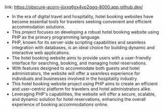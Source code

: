 link: https://obscure-acorn-jjjxxq6gx4vp2qgg-8000.app.github.dev/
- In the era of digital travel and hospitality, hotel booking websites have become essential tools for travelers seeking convenient and efficient accommodation solutions.
- This project focuses on developing a robust hotel booking website using PHP as the primary programming language.
- PHP, known for its server-side scripting capabilities and seamless integration with databases, is an ideal choice for building dynamic and interactive web applications.
- The hotel booking website aims to provide users with a user-friendly interface for searching, booking, and managing hotel reservations.
- With features designed to accommodate both guests and hotel administrators, the website will offer a seamless experience for individuals and businesses involved in the hospitality industry.
- This hotel booking website project using PHP aims to create an efficient and user-centric platform for travelers and hotel administrators alike.
- Leveraging PHP's capabilities, the website will offer a secure, scalable, and dynamic solution for hotel reservations, enhancing the overall experience of booking accommodations online.

